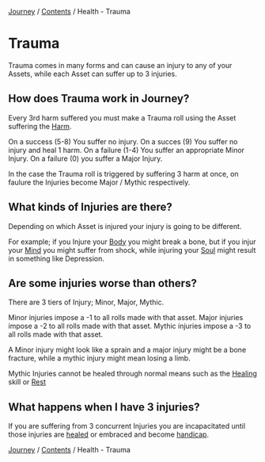 [Journey](/wiki.md) / [Contents](/wiki/index.md) / Health - Trauma

# Trauma
Trauma comes in many forms and can cause an injury to any of your Assets, while each Asset can suffer up to 3 injuries.

## How does Trauma work in Journey?

Every 3rd harm suffered you must make a Trauma roll using the Asset suffering the [Harm](harm.md).

On a success (5-8) You suffer no injury. On a succes (9) You suffer no injury and heal 1 harm.
On a failure (1-4) You suffer an appropriate Minor Injury. On a failure (0) you suffer a Major Injury.

In the case the Trauma roll is triggered by suffering 3 harm at once, on faulure the Injuries become Major / Mythic respectively.

## What kinds of Injuries are there?
Depending on which Asset is injured your injury is going to be different.

For example; if you Injure your [Body](/wiki/character/assets/body.md) you might break a bone, but if you injur your [Mind](/wiki/assets/mind.md) you might suffer from shock, while injuring your [Soul](/wiki/character/assets/soul.md) might result in something like Depression.

## Are some injuries worse than others?
There are 3 tiers of Injury; Minor, Major, Mythic.

Minor injuries impose a -1 to all rolls made with that asset.
Major injuries impose a -2 to all rolls made with that asset.
Mythic injuries impose a -3 to all rolls made with that asset.

A Minor injury might look like a sprain and a major injury might be a bone fracture, while a mythic injury might mean losing a limb.

Mythic Injuries cannot be healed through normal means such as the [Healing](/wiki/capabilities/skills/healing.md) skill or [Rest](/wiki/downtime/resting.md)


## What happens when I have 3 injuries?
If you are suffering from 3 concurrent Injuries you are incapacitated until those injuries are [healed](/wiki/skills/healing.md) or embraced and become [handicap](handicap.md).


[Journey](/wiki.md) / [Contents](/wiki/index.md) / Health - Trauma